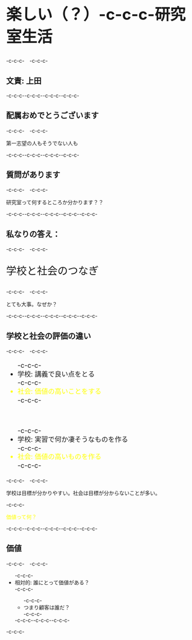 <h1 style="font-size:300%">楽しい（？）-c-c-c-研究室生活</h1>-c-c-c-　-c-c-c-<h2>文責: 上田</h2>-c-c-c--c-c-c-<!--nextpage-->-c-c-c--c-c-c-<h2>配属おめでとうございます</h2>-c-c-c-　-c-c-c-<p>第一志望の人もそうでない人も</p>-c-c-c--c-c-c-<!--nextpage-->-c-c-c--c-c-c-<h2>質問があります</h2>-c-c-c-　-c-c-c-<p>研究室って何するところか分かります？？</p>-c-c-c--c-c-c--c-c-c-<!--nextpage-->-c-c-c--c-c-c-<h2>私なりの答え：</h2>-c-c-c-　-c-c-c-<p style="font-size:200%">学校と社会のつなぎ</p>-c-c-c-　-c-c-c-<p>とても大事。なぜか？</p>-c-c-c--c-c-c--c-c-c-<!--nextpage-->-c-c-c--c-c-c-<h2>学校と社会の評価の違い</h2>-c-c-c-　-c-c-c-<ul style="font-size:130%;line-height:130%">-c-c-c-	<li>学校: 講義で良い点をとる</li>-c-c-c-	<li style="color:yellow">社会: 価値の高いことをする</li>-c-c-c- <p>&nbsp;</p>-c-c-c-	<li>学校: 実習で何か凄そうなものを作る</li>-c-c-c-	<li style="color:yellow">社会: 価値の高いものを作る</li>-c-c-c-</ul>-c-c-c-　-c-c-c-<p>学校は目標が分かりやすい。社会は目標が分からないことが多い。</p>-c-c-c-<p style="color:yellow">価値って何？</p>-c-c-c--c-c-c--c-c-c-<!--nextpage-->-c-c-c--c-c-c-<h2>価値</h2>-c-c-c-　-c-c-c-<ul>-c-c-c-	<li>相対的: 誰にとって価値がある？</li>-c-c-c-	<ul>-c-c-c-		<li>つまり顧客は誰だ？</li>-c-c-c-	</ul>-c-c-c--c-c-c--c-c-c-</ul>-c-c-c-
